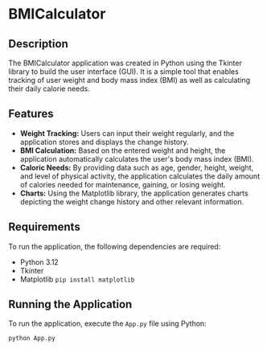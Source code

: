 # BMICalculator

## Description

The BMICalculator application was created in Python using the Tkinter library to build the user interface (GUI). It is a simple tool that enables tracking of user weight and body mass index (BMI) as well as calculating their daily calorie needs.

## Features

- **Weight Tracking:** Users can input their weight regularly, and the application stores and displays the change history.
- **BMI Calculation:** Based on the entered weight and height, the application automatically calculates the user's body mass index (BMI).
- **Caloric Needs:** By providing data such as age, gender, height, weight, and level of physical activity, the application calculates the daily amount of calories needed for maintenance, gaining, or losing weight.
- **Charts:** Using the Matplotlib library, the application generates charts depicting the weight change history and other relevant information.

## Requirements

To run the application, the following dependencies are required:

- Python 3.12
- Tkinter
- Matplotlib `pip install matplotlib`

## Running the Application

To run the application, execute the `App.py` file using Python:

```bash
python App.py
```